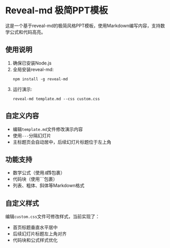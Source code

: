 # Reveal-md 极简PPT模板

这是一个基于reveal-md的极简风格PPT模板，使用Markdown编写内容，支持数学公式和代码高亮。

## 使用说明

1. 确保已安装Node.js
2. 全局安装reveal-md:
   ```
   npm install -g reveal-md
   ```
3. 运行演示:
   ```
   reveal-md template.md --css custom.css
   ```

## 自定义内容

- 编辑`template.md`文件修改演示内容
- 使用`---`分隔幻灯片
- 主标题页会自动居中，后续幻灯片标题位于左上角

## 功能支持

- 数学公式（使用$或$$包裹）
- 代码块（使用```包裹）
- 列表、粗体、斜体等Markdown格式

## 自定义样式

编辑`custom.css`文件可修改样式，当前实现了：
- 首页标题垂直水平居中
- 后续幻灯片标题左上角对齐
- 代码块和公式样式优化